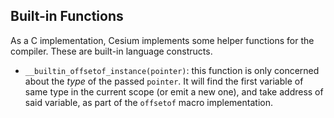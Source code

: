 Built-in Functions
------------------

As a C implementation, Cesium implements some helper functions for the compiler. These are built-in language constructs.

- `__builtin_offsetof_instance(pointer)`: this function is only concerned about the _type_ of the passed `pointer`. It will find the first variable of same type in the current scope (or emit a new one), and take address of said variable, as part of the `offsetof` macro implementation.
